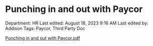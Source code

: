 # Punching in and out with Paycor

Department: HR
Last edited: August 18, 2023 9:16 AM
Last edited by: Addison
Tags: Paycor, Third Party Doc

[Punching in and out with Paycor.pdf](Punching_in_and_out_with_Paycor.pdf)